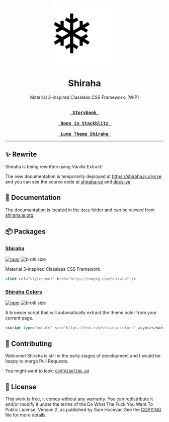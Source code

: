 <div align="center">
<a href="https://github.com/importantimport/shiraha">
<img src="docs/public/favicon.svg" alt="shiraha" width="192px" />
</a>
</div>
<h1 align="center">Shiraha</h1>
<p align="center">Material 3-inspired Classless CSS Framework. [WIP]</p>
<div align="center">

**[<kbd><br> Storybook <br></kbd>](https://importantimport.github.io/shiraha)**
**[<kbd><br> Open in Stackblitz <br></kbd>](https://stackblitz.com/github/importantimport/hsno)**
**[<kbd><br> Lume Theme Shiraha <br></kbd>](https://github.com/importantimport/lume_theme_shiraha)**

</div>

---

<!-- ## ✨ Features

### Tight integration with `material-color-utilities` [WIP]

Use the dynamic color scheme from the MCU in the way you like.

### Built for semantic HTML [WIP]

HTML gets better with [semantic elements](https://developer.mozilla.org/en-US/docs/Glossary/Semantics), [microdata](https://developer.mozilla.org/en-US/docs/Web/HTML/Microdata) and [microformats](https://developer.mozilla.org/en-US/docs/Web/HTML/microformats). Shiraha is ready for Machine-readable HTML.

### Compatible with some Rehype plugins [WIP]

Shiraha defaults to setting styles for Rehype plugins like `rehype-pretty-code`, `rehype-autolink-heading`, etc. -->

## ✨ Rewrite

Shiraha is being rewritten using Vanilla Extract!

The new documentation is temporarily deployed at https://shiraha.js.org/ve and
you can see the source code at [shiraha-ve](/packages/shiraha-ve/) and
[docs-ve](/docs-ve/).

## 📝 Documentation

The documentation is located in the [`docs`](/docs/) folder and can be viewed
from [shiraha.js.org](https://shiraha.js.org).

## 📦️ Packages

### [Shiraha](/packages/shiraha/)

[![npm](https://img.shields.io/npm/v/shiraha)](https://npmjs.com/package/shiraha)
![brotli size](https://img.badgesize.io/https:/unpkg.com/shiraha?compression=brotli)

Material 3-inspired Classless CSS Framework.

```html
<link rel="stylesheet" href="https://unpkg.com/shiraha" />
```

### [Shiraha Colors](/packages/shiraha-colors/)

[![npm](https://img.shields.io/npm/v/shiraha-colors)](https://npmjs.com/package/shiraha-colors)
![brotli size](https://img.badgesize.io/https:/unpkg.com/shiraha-colors?compression=brotli)

A browser script that will automatically extract the theme color from your
current page.

```html
<script type="module" src="https://esm.run/shiraha-colors" async></script>
```

## 👥 Contributing

Welcome! Shiraha is still in the early stages of development and I would be
happy to merge Pull Requests.

You might want to look: [`CONTRIBUTING.md`](/CONTRIBUTING.md)

## 📄 License

This work is free, it comes without any warranty. You can redistribute it and/or
modify it under the terms of the Do What The Fuck You Want To Public License,
Version 2, as published by Sam Hocevar. See the [COPYING](COPYING) file for more
details.
